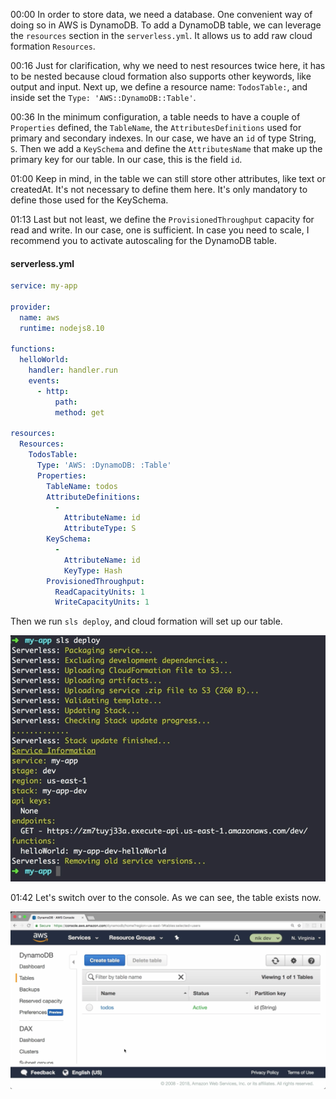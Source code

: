 00:00 In order to store data, we need a database. One convenient way of doing so in AWS is DynamoDB. To add a DynamoDB table, we can leverage the `resources` section in the `serverless.yml`. It allows us to add raw cloud formation `Resources`.

00:16 Just for clarification, why we need to nest resources twice here, it has to be nested because cloud formation also supports other keywords, like output and input. Next up, we define a resource name: `TodosTable:`, and inside set the `Type: 'AWS::DynamoDB::Table'`.

00:36 In the minimum configuration, a table needs to have a couple of `Properties` defined, the `TableName`, the `AttributesDefinitions` used for primary and secondary indexes. In our case, we have an `id` of type String, `S`. Then we add a `KeySchema` and define the `AttributesName` that make up the primary key for our table. In our case, this is the field `id`.

01:00 Keep in mind, in the table we can still store other attributes, like text or createdAt. It's not necessary to define them here. It's only mandatory to define those used for the KeySchema.

01:13 Last but not least, we define the `ProvisionedThroughput` capacity for read and write. In our case, one is sufficient. In case you need to scale, I recommend you to activate autoscaling for the DynamoDB table. 

#### serverless.yml
```yml
service: my-app

provider:
  name: aws
  runtime: nodejs8.10

functions:
  helloWorld:
    handler: handler.run
    events: 
      - http: 
          path:
          method: get

resources:
  Resources:
    TodosTable:
      Type: 'AWS: :DynamoDB: :Table'
      Properties:
        TableName: todos
        AttributeDefinitions:
          -
            AttributeName: id
            AttributeType: S
        KeySchema:
          -
            AttributeName: id
            KeyType: Hash
        ProvisionedThroughput: 
          ReadCapacityUnits: 1
          WriteCapacityUnits: 1
```

Then we run `sls deploy`, and cloud formation will set up our table.

![run sls deploy](../images/node-js-deploy-a-dynamodb-table-to-aws-using-the-serverless-framework-run-sls-deploy.png)

01:42 Let's switch over to the console. As we can see, the table exists now.

![switch over to console see table exsists now](../images/node-js-deploy-a-dynamodb-table-to-aws-using-the-serverless-framework-switch-to-console-see-table-exsists.png)